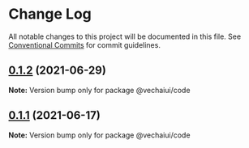 # Change Log

All notable changes to this project will be documented in this file.
See [Conventional Commits](https://conventionalcommits.org) for commit guidelines.

## [0.1.2](https://github.com/vechai/vechaiui/compare/@vechaiui/code@0.1.1...@vechaiui/code@0.1.2) (2021-06-29)

**Note:** Version bump only for package @vechaiui/code





## [0.1.1](https://github.com/vechai/vechaiui/compare/@vechaiui/code@0.1.0...@vechaiui/code@0.1.1) (2021-06-17)

**Note:** Version bump only for package @vechaiui/code
